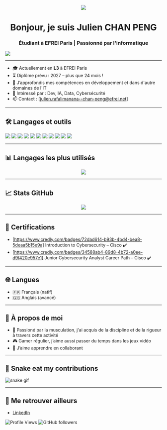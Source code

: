 <p align="center">
  <img src="https://readme-typing-svg.herokuapp.com?font=Fira+Code&size=22&pause=1000&center=true&width=435&lines=Bienvenue+sur+mon+profil+GitHub+!;"/>
</p>

<h1 align="center">Bonjour, je suis Julien CHAN PENG</h1>
<h3 align="center">Étudiant à EFREI Paris | Passionné par l'informatique </h3>

<img src="https://img.shields.io/badge/Alternance%20recherchée-Yes-green?style=for-the-badge"/>

---

- 🎓 Actuellement en **L3** à EFREI Paris
- ⏳ Diplôme prévu : 2027 – plus que 24 mois !
- 🌱 J’approfondis mes compétences en développement et dans d'autre domaines de l'IT
- 🧠 Intéressé par : Dev, IA, Data, Cybersécurité 
- 📫 Contact : [julien.rafalimanana--chan-peng@efrei.net]

---

## 🛠️ Langages et outils

<p align="left">
  <img src="https://img.shields.io/badge/Python-3776AB?style=for-the-badge&logo=python&logoColor=white"/>
  <img src="https://img.shields.io/badge/C-00599C?style=for-the-badge&logo=c&logoColor=white"/>
  <img src="https://img.shields.io/badge/Java-007396?style=for-the-badge&logo=java&logoColor=white"/>
  <img src="https://img.shields.io/badge/HTML5-E34F26?style=for-the-badge&logo=html5&logoColor=white"/>
  <img src="https://img.shields.io/badge/CSS3-1572B6?style=for-the-badge&logo=css3&logoColor=white"/>
  <img src="https://img.shields.io/badge/JavaScript-F7DF1E?style=for-the-badge&logo=javascript&logoColor=black"/>
  <img src="https://img.shields.io/badge/SQL-336791?style=for-the-badge&logo=postgresql&logoColor=white"/>
  <img src="https://img.shields.io/badge/UML-2C2255?style=for-the-badge&logoColor=white"/>
  <img src="https://img.shields.io/badge/Git-F05032?style=for-the-badge&logo=git&logoColor=white"/>
  <img src="https://img.shields.io/badge/Windows-0078D6?style=for-the-badge&logo=windows&logoColor=white"/>
  <img src="https://img.shields.io/badge/Linux-FCC624?style=for-the-badge&logo=linux&logoColor=black"/>
</p>

---

## 📊 Langages les plus utilisés

<p align="center">
  <img src="https://github-readme-stats.vercel.app/api/top-langs/?username=Julien-CP&layout=compact&theme=github_dark&hide_border=true" />
</p>

---

## 📈 Stats GitHub

<p align="center">
  <img src="https://github-readme-stats.vercel.app/api?username=Julien-CP&show_icons=true&theme=github_dark&hide=contribs"/>
</p>

---

## 📜 Certifications

- [https://www.credly.com/badges/72dad614-b93b-4bd4-bea8-5deaa5b15e9a] Introduction to Cybersecurity – Cisco ✔️
- [https://www.credly.com/badges/34588ab4-89d8-4b72-a0ee-d9f420e957e1] Junior Cybersecurity Analyst Career Path – Cisco ✔️

---

## 🌐 Langues

- 🇫🇷 Français (natif)
- 🇬🇧 Anglais (avancé)

---

## 🌟 À propos de moi

- 💪 Passioné par la musculation, j'ai acquis de la discipline et de la rigueur à travers cette activité
- 🎮 Gamer régulier, j’aime aussi passer du temps dans les jeux vidéo
- 🤝 J’aime apprendre en collaborant

---

## 🐍 Snake eat my contributions

![snake gif](https://github.com/Julien-CP/Julien-CP/blob/output/github-contribution-grid-snake.svg)

---

## 🔗 Me retrouver ailleurs

- [LinkedIn](https://www.linkedin.com/in/julien-chan-peng-05b804251/)
  
![Profile Views](https://komarev.com/ghpvc/?username=Julien-CP&color=blue)
![GitHub followers](https://img.shields.io/github/followers/Julien-CP?style=social)





